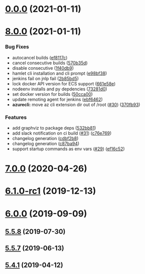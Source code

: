 # [0.0.0](https://github.com/hamlet-io/engine-plugin-aws/compare/v8.0.0...v0.0.0) (2021-01-11)



# [8.0.0](https://github.com/hamlet-io/engine-plugin-aws/compare/v7.0.0...v8.0.0) (2021-01-11)


### Bug Fixes

* autocancel builds ([ef8117c](https://github.com/hamlet-io/engine-plugin-aws/commit/ef8117c544a3d12f5a0529553e0ffea1e4a18b1e))
* cancel consecutive builds ([570b35d](https://github.com/hamlet-io/engine-plugin-aws/commit/570b35d645afe3763387d596a8d3c811b7b0456d))
* disable consecutive ([1f40db9](https://github.com/hamlet-io/engine-plugin-aws/commit/1f40db9e47383278f823a91c967848a35e6b9054))
* hamlet cli installation and cli prompt ([e98bf38](https://github.com/hamlet-io/engine-plugin-aws/commit/e98bf3870b78999677e64f1f62584b5f8db9ef8d))
* jenkins fail on jnlp fail ([2b85bd5](https://github.com/hamlet-io/engine-plugin-aws/commit/2b85bd5ccd40a59411d900ba7675b13364baa8e2))
* lock docker API version for ECS support ([661e58e](https://github.com/hamlet-io/engine-plugin-aws/commit/661e58e25059bfc211b26de4974e0dea6fc42edc))
* nodeenv installs and py depdencies ([73281d0](https://github.com/hamlet-io/engine-plugin-aws/commit/73281d0982d81c39a82c9e59363d864665aa8d2b))
* set docker version for builds ([50cca00](https://github.com/hamlet-io/engine-plugin-aws/commit/50cca00754de865591329c447c9208acf5b7ebf1))
* update remoting agent for jenkins ([ebf6462](https://github.com/hamlet-io/engine-plugin-aws/commit/ebf6462879ba890e05b57891dd251580963673a8))
* **azurecli:** move az cli extension dir out of /root ([#30](https://github.com/hamlet-io/engine-plugin-aws/issues/30)) ([370fb93](https://github.com/hamlet-io/engine-plugin-aws/commit/370fb93cfc19ec4173a86f7cae4826fd79aec98d))


### Features

* add graphviz to package deps ([532bb81](https://github.com/hamlet-io/engine-plugin-aws/commit/532bb81cb1fec8612ae0312c48bbcd949bd1c8b9))
* add slack notification on ci build ([#31](https://github.com/hamlet-io/engine-plugin-aws/issues/31)) ([c76e769](https://github.com/hamlet-io/engine-plugin-aws/commit/c76e769338aa4594a7158ef0af1e950571d398e1))
* changelog generation ([cdbf2b8](https://github.com/hamlet-io/engine-plugin-aws/commit/cdbf2b87e058f02f4044a99d73d40b4e1a02655d))
* changelog generation ([c87ba94](https://github.com/hamlet-io/engine-plugin-aws/commit/c87ba94c3df2488ada12d3ddac0c8f1b9709148a))
* support startup commands as env vars ([#29](https://github.com/hamlet-io/engine-plugin-aws/issues/29)) ([ef16c52](https://github.com/hamlet-io/engine-plugin-aws/commit/ef16c5282d1d89dc434cf7b098cbedc36d717920))



# [7.0.0](https://github.com/hamlet-io/engine-plugin-aws/compare/v6.1.0-rc1...v7.0.0) (2020-04-26)



# [6.1.0-rc1](https://github.com/hamlet-io/engine-plugin-aws/compare/v6.0.0...v6.1.0-rc1) (2019-12-13)



# [6.0.0](https://github.com/hamlet-io/engine-plugin-aws/compare/v5.5.8...v6.0.0) (2019-09-09)



## [5.5.8](https://github.com/hamlet-io/engine-plugin-aws/compare/v5.5.7...v5.5.8) (2019-07-30)



## [5.5.7](https://github.com/hamlet-io/engine-plugin-aws/compare/v5.5.6...v5.5.7) (2019-06-13)



## [5.4.1](https://github.com/hamlet-io/engine-plugin-aws/compare/v5.4.0...v5.4.1) (2019-04-12)



